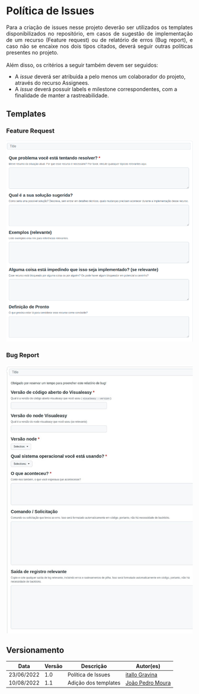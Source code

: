# Política de Issues

<p align="justify"> Para a criação de issues nesse projeto deverão ser utilizados os templates disponibilizados no repositório, em casos de sugestão de implementação de um recurso (Feature request) ou de relatório de erros (Bug report), e caso não se encaixe nos dois tipos citados, deverá seguir outras políticas presentes no projeto. 
<br><br>
Além disso, os critérios a seguir também devem ser seguidos:</p>

- A <i>issue</i> deverá ser atribuida a pelo menos um colaborador do projeto, através do recurso Assignees.
- A <i>issue</i> deverá possuir labels e milestone correspondentes, com a finalidade de manter a rastreabilidade.

## Templates

### Feature Request
![Feature Template](../Imagens/feature-template.png)

### Bug Report

![Bug Report](../Imagens/bug-report.jpg)
## Versionamento

| Data | Versão | Descrição | Autor(es) |
|------|------|------|------|
|23/06/2022|1.0|Política de Issues|[itallo Gravina](https://github.com/itallogravina)|
|10/08/2022|1.1|Adição dos templates|[João Pedro Moura](https://github.com/Joao-Pedro-Moura)|
